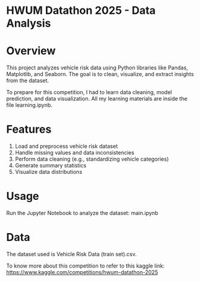 # HWUM Datathon 2025 - Data Analysis

# Overview

This project analyzes vehicle risk data using Python libraries like Pandas, Matplotlib, and Seaborn. The goal is to clean, visualize, and extract insights from the dataset.

To prepare for this competition, I had to learn data cleaning, model prediction, and data visualization. All my learning materials are inside the file learning.ipynb.

# Features

1. Load and preprocess vehicle risk dataset
2. Handle missing values and data inconsistencies
3. Perform data cleaning (e.g., standardizing vehicle categories)
4. Generate summary statistics
5. Visualize data distributions

# Usage

Run the Jupyter Notebook to analyze the dataset: main.ipynb

# Data

The dataset used is Vehicle Risk Data (train set).csv.

To know more about this competition to refer to this kaggle link:
https://www.kaggle.com/competitions/hwum-datathon-2025
